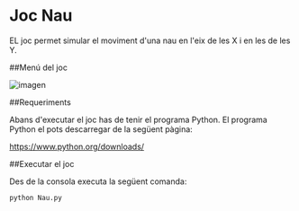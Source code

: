 # Joc Nau

EL joc permet simular el moviment d'una nau en l'eix de les X i en les de les Y.

##Menú del joc

![imagen](https://user-images.githubusercontent.com/102821845/195979425-6ad978e1-555c-4b63-8452-48e187e10f7c.png)


##Requeriments

Abans d'executar el joc has de tenir el programa Python.
El programa Python el pots descarregar de la següent pàgina:

https://www.python.org/downloads/

##Executar el joc

Des de la consola executa la següent comanda:

```
python Nau.py
```

